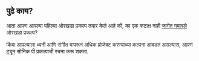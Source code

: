 ## पुढे काय?

आता आपण आपल्या पहिल्या ओरखडा प्रकल्प तयार केले आहे की, का एक कटाक्ष नाही [जागेत गमावले](https://projects.raspberrypi.org/en/projects/lost-in-space/) ओरखडा प्रकल्प?

किंवा आपल्याला ध्वनी आणि संगीत वापरून अधिक प्रोजेक्ट करण्याच्या कल्पना आवडत असल्यास, आपण [ट्यून](https://projects.raspberrypi.org/en/projects/compose-tune) सोनिक पी प्रकल्पाची रचना करू शकता.